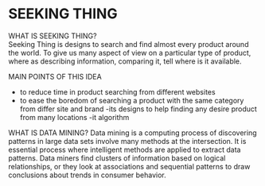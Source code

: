 # SEEKING THING

WHAT IS SEEKING THING?<br/>
Seeking Thing is designs to search and find almost every product around the world. To give us many aspect of view on a particular type of product, where as describing information, comparing it, tell where is it available.  

MAIN POINTS OF THIS IDEA 
- to reduce time in product searching from different websites 
- to ease the boredom of searching a product with the same category from differ site and brand 
-its designs to help finding any desire product from many locations 
-it algorithm 

WHAT IS DATA MINING? 
Data mining is a computing process of discovering patterns in large data sets involve many methods at the intersection. It 
is essential process where intelligent methods are applied to extract data patterns. Data miners find clusters of 
information based on logical relationships, or they look at associations and sequential patterns to draw conclusions about 
trends in consumer behavior. 
